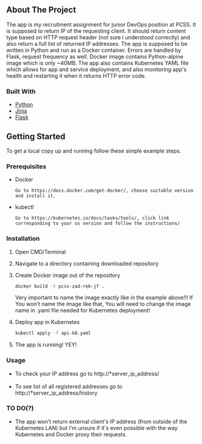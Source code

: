 ## About The Project

The app is my recruitment assignment for junior DevOps position at PCSS. It is supposed to return IP of the requesting client. 
It should return content type based on HTTP request header (not sure i understood correctly) and also return a full list of returned IP addresses.
The app is supposed to be written in Python and run as a Docker container. Errors are handled by Flask, request frequency as well. 
Docker image contains Python-alpine image which is only ~40MB. The app also contains Kubernetes YAML file which allows for app and service deployment, and also monitoring app's health and restarting it when it returns HTTP error code.



### Built With

* [Python](https://www.python.org/)
* [Jinja](https://jinja.palletsprojects.com/en/3.0.x/)
* [Flask](https://flask.palletsprojects.com/en/2.0.x/)



<!-- GETTING STARTED -->
## Getting Started

To get a local copy up and running follow these simple example steps.

### Prerequisites


* Docker
	```
	Go to https://docs.docker.com/get-docker/, choose suitable version and install it.
	```
* kubectl
	```
	Go to https://kubernetes.io/docs/tasks/tools/, click link corresponding to your os version and follow the instructions/
	```
	
### Installation

1. Open CMD/Terminal
2. Navigate to a directory containing downloaded repository
3. Create Docker image out of the repository
	```sh
	docker build -t pcss-zad-rek-jf .
	```
	
	Very important to name the image exactly like in the example above!!! If You won't name the image like that, You will need to change the image name in .yaml file needed for Kubernetes deployment!
	
4. Deploy app in Kubernetes
   ```sh
   kubectl apply -f api-k8.yaml
   ```
5. The app is running! YEY!



### Usage

* To check your IP address go to http://*server_ip_address/ </br></br>
* To see list of all registered addresses go to http://*server_ip_address/history



### TO DO(?)

* The app won't return external client's IP address (from outside of the Kubernetes LAN) 
	but I'm unsure if it's even possible with the way Kubernetes and Docker proxy their requests.